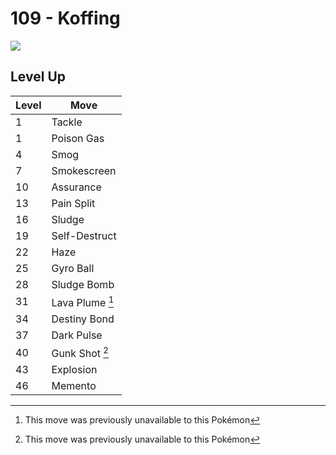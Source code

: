 # 109 - Koffing
![][109]

## Level Up

Level | Move
---   | ---
  1   | Tackle
  1   | Poison Gas
  4   | Smog
  7   | Smokescreen
 10   | Assurance
 13   | Pain Split
 16   | Sludge
 19   | Self-Destruct
 22   | Haze
 25   | Gyro Ball
 28   | Sludge Bomb
 31   | Lava Plume [^1]
 34   | Destiny Bond
 37   | Dark Pulse
 40   | Gunk Shot [^1]
 43   | Explosion
 46   | Memento




[^1]: This move was previously unavailable to this Pokémon

[109]: ../img/pokemon/109.png
